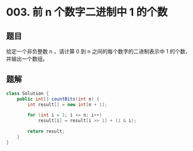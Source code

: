 # 003. 前 n 个数字二进制中 1 的个数

## 题目

给定一个非负整数 n ，请计算 0 到 n 之间的每个数字的二进制表示中 1 的个数，并输出一个数组。

## 题解

```java
class Solution {
    public int[] countBits(int n) {
        int result[] = new int[n + 1];

        for (int i = 1; i <= n; i++) 
            result[i] = result[i >> 1] + (1 & i);

        return result;
    }
}
```